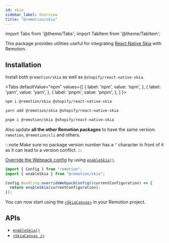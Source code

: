```yaml
---
id: skia
sidebar_label: Overview
title: "@remotion/skia"
---
```


import Tabs from '@theme/Tabs';
import TabItem from '@theme/TabItem';

This package provides utilities useful for integrating [React Native Skia](https://github.com/Shopify/react-native-skia) with Remotion.

## Installation

Install both `@remotion/skia` as well as `@shopify/react-native-skia`.

<Tabs
defaultValue="npm"
values={[
{ label: 'npm', value: 'npm', },
{ label: 'yarn', value: 'yarn', },
{ label: 'pnpm', value: 'pnpm', },
]
}>
<TabItem value="npm">

```bash
npm i @remotion/skia @shopify/react-native-skia
```

  </TabItem>

  <TabItem value="yarn">

```bash
yarn add @remotion/skia @shopify/react-native-skia
```

  </TabItem>

  <TabItem value="pnpm">

```bash
pnpm i @remotion/skia @shopify/react-native-skia
```

  </TabItem>
</Tabs>

Also update **all the other Remotion packages** to have the same version: `remotion`, `@remotion/cli` and others.

:::note
Make sure no package version number has a `^` character in front of it as it can lead to a version conflict.
:::

[Override the Webpack config](/docs/webpack) by using [`enableSkia()`](/docs/skia/enable-skia).

```ts twoslash title="remotion.config.ts"
import { Config } from "remotion";
import { enableSkia } from "@remotion/skia";

Config.Bundling.overrideWebpackConfig((currentConfiguration) => {
  return enableSkia(currentConfiguration);
});
```

You can now start using the [`<SkiaCanvas>`](/docs/skia/skia-canvas) in your Remotion project.

## APIs

- [`enableSkia()`](/docs/skia/enable-skia)
- [`<SkiaCanvas />`](/docs/skia/skia-canvas)
